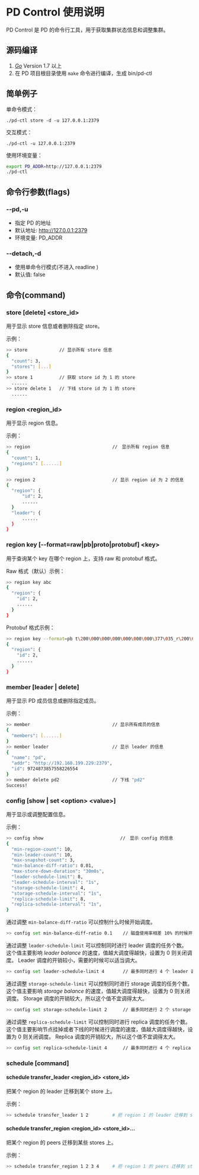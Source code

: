 # PD Control 使用说明

PD Control 是 PD 的命令行工具，用于获取集群状态信息和调整集群。

## 源码编译

1. [*Go*](https://golang.org/) Version 1.7 以上
2. 在 PD 项目根目录使用 `make` 命令进行编译，生成 bin/pd-ctl

## 简单例子

单命令模式：

    ./pd-ctl store -d -u 127.0.0.1:2379

交互模式：

    ./pd-ctl -u 127.0.0.1:2379

使用环境变量：

```bash
export PD_ADDR=http://127.0.0.1:2379
./pd-ctl
```

## 命令行参数(flags)

### \-\-pd,-u

+ 指定 PD 的地址
+ 默认地址: http://127.0.0.1:2379
+ 环境变量: PD_ADDR

### \-\-detach,-d

+ 使用单命令行模式(不进入 readline )
+ 默认值: false

## 命令(command)

### store [delete] \<store_id\>

用于显示 store 信息或者删除指定 store。

示例：

```bash
>> store            // 显示所有 store 信息
{
  "count": 3,
  "stores": [...]
}
>> store 1          // 获取 store id 为 1 的 store
  ......
>> store delete 1   // 下线 store id 为 1 的 store
  ......
```

### region \<region_id\>

用于显示 region 信息。

示例：

```bash
>> region                               //　显示所有 region 信息
{
  "count": 1,
  "regions": [......]
}

>> region 2                             // 显示 region id 为 2 的信息
{
  "region": {
      "id": 2,
      ......
  }
  "leader": {
      ......
  }
}
```

### region key [--format=raw|pb|proto|protobuf] \<key\>

用于查询某个 key 在哪个 region 上，支持 raw 和 protobuf 格式。

Raw 格式（默认）示例：

```bash
>> region key abc
{
  "region": {
    "id": 2,
    ......
  }
}
```

Protobuf 格式示例：

```bash
>> region key --format=pb t\200\000\000\000\000\000\000\377\035_r\200\000\000\000\000\377\017U\320\000\000\000\000\000\372
{
  "region": {
    "id": 2,
    ......
  }
}
```

### member [leader | delete]

用于显示 PD 成员信息或删除指定成员。

示例：

```bash
>> member                               // 显示所有成员的信息
{
  "members": [......]
}
>> member leader                        // 显示 leader 的信息
{
  "name": "pd",
  "addr": "http://192.168.199.229:2379",
  "id": 9724873857558226554
}
>> member delete pd2                    // 下线 "pd2"
Success!
```

### config [show | set \<option\> \<value\>]

用于显示或调整配置信息。

示例：

```bash
>> config show                             //　显示 config 的信息
{
  "min-region-count": 10,
  "min-leader-count": 10,
  "max-snapshot-count": 3,
  "min-balance-diff-ratio": 0.01,
  "max-store-down-duration": "30m0s",
  "leader-schedule-limit": 8,
  "leader-schedule-interval": "1s",
  "storage-schedule-limit": 4,
  "storage-schedule-interval": "1s",
  "replica-schedule-limit": 8,
  "replica-schedule-interval": "1s",
}
```

通过调整 `min-balance-diff-ratio` 可以控制什么时候开始调度。

```bash
>> config set min-balance-diff-ratio 0.1    // 磁盘使用率相差 10% 的时候开始调度
```

通过调整 `leader-schedule-limit` 可以控制同时进行 leader 调度的任务个数。
这个值主要影响 *leader balance* 的速度，值越大调度得越快，设置为 0 则关闭调度。
Leader 调度的开销较小，需要的时候可以适当调大。

```bash
>> config set leader-schedule-limit 4       // 最多同时进行 4 个 leader 调度
```

通过调整 `storage-schedule-limit` 可以控制同时进行 storage 调度的任务个数。
这个值主要影响 *storage balance* 的速度，值越大调度得越快，设置为 0 则关闭调度。
Storage 调度的开销较大，所以这个值不宜调得太大。

```bash
>> config set storage-schedule-limit 2      // 最多同时进行 2 个 storage 调度
```

通过调整 `replica-schedule-limit` 可以控制同时进行 replica 调度的任务个数。
这个值主要影响节点挂掉或者下线的时候进行调度的速度，值越大调度得越快，设置为 0 则关闭调度。
Replica 调度的开销较大，所以这个值不宜调得太大。

```bash
>> config set replica-schedule-limit 4      // 最多同时进行 4 个 replica 调度
```

### schedule [command]

#### schedule transfer\_leader \<region\_id\> \<store\_id\>

把某个 region 的 leader 迁移到某个 store 上。

示例：

```bash
>> schedule transfer_leader 1 2         # 把 region 1 的 leader 迁移到 store 2 上
```

#### schedule transfer\_region \<region\_id\> \<store\_id\>...

把某个 region 的 peers 迁移到某些 stores 上。

示例：

```bash
>> schedule transfer_region 1 2 3 4     # 把 region 1 的 peers 迁移到 store 2, 3, 4 上
```
